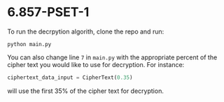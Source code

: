 # 6.857-PSET-1

To run the decrpytion algorith, clone the repo and run:
```shell
python main.py
```

You can also change line `7` in `main.py` with the appropriate percent of the cipher text you would like to use for decryption. For instance:
```python
ciphertext_data_input = CipherText(0.35)
```
will use the first 35% of the cipher text for decryption.
